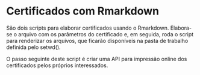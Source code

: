 # Certificados com Rmarkdown

São dois scripts para elaborar certificados usando o Rmarkdown. Elabora-se o arquivo com os parâmetros do certificado e, em seguida, roda o script para renderizar os arquivos, que ficarão disponíveis na pasta de trabalho definida pelo setwd(). 

O passo seguinte deste script é criar uma API para impressão online dos certificados pelos próprios interessados. 
